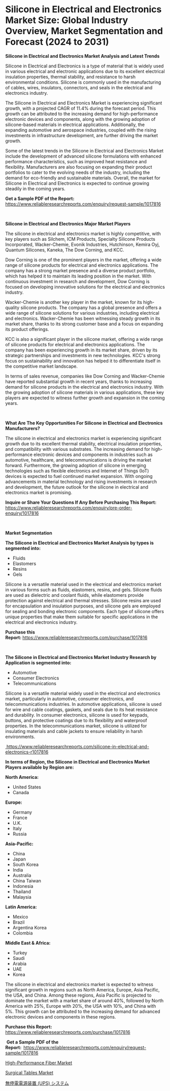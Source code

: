 <p><h1>Silicone in Electrical and Electronics Market Size: Global Industry Overview, Market Segmentation and Forecast (2024 to 2031)</h1></p><p><strong>Silicone in Electrical and Electronics Market Analysis and Latest Trends</strong></p>
<p><p>Silicone in Electrical and Electronics is a type of material that is widely used in various electrical and electronic applications due to its excellent electrical insulation properties, thermal stability, and resistance to harsh environmental conditions. Silicone is commonly used in the manufacturing of cables, wires, insulators, connectors, and seals in the electrical and electronics industry.</p><p>The Silicone in Electrical and Electronics Market is experiencing significant growth, with a projected CAGR of 11.4% during the forecast period. This growth can be attributed to the increasing demand for high-performance electronic devices and components, along with the growing adoption of silicone-based materials in electrical applications. Additionally, the expanding automotive and aerospace industries, coupled with the rising investments in infrastructure development, are further driving the market growth.</p><p>Some of the latest trends in the Silicone in Electrical and Electronics Market include the development of advanced silicone formulations with enhanced performance characteristics, such as improved heat resistance and flexibility. Manufacturers are also focusing on expanding their product portfolios to cater to the evolving needs of the industry, including the demand for eco-friendly and sustainable materials. Overall, the market for Silicone in Electrical and Electronics is expected to continue growing steadily in the coming years.</p></p>
<p><strong>Get a Sample PDF of the Report:&nbsp;</strong> <a href="https://www.reliableresearchreports.com/enquiry/request-sample/1017816">https://www.reliableresearchreports.com/enquiry/request-sample/1017816</a></p>
<p>&nbsp;</p>
<p><strong>Silicone in Electrical and Electronics Major Market Players</strong></p>
<p><p>The silicone in electrical and electronics market is highly competitive, with key players such as Silchem, ICM Products, Specialty Silicone Products Incorporated, Wacker-Chemie, Evonik Industries, Hutchinson, Kemira Oyj, Quantum Silicones, Kaneka, The Dow Corning, and KCC. </p><p>Dow Corning is one of the prominent players in the market, offering a wide range of silicone products for electrical and electronics applications. The company has a strong market presence and a diverse product portfolio, which has helped it to maintain its leading position in the market. With continuous investment in research and development, Dow Corning is focused on developing innovative solutions for the electrical and electronics industry.</p><p>Wacker-Chemie is another key player in the market, known for its high-quality silicone products. The company has a global presence and offers a wide range of silicone solutions for various industries, including electrical and electronics. Wacker-Chemie has been witnessing steady growth in its market share, thanks to its strong customer base and a focus on expanding its product offerings.</p><p>KCC is also a significant player in the silicone market, offering a wide range of silicone products for electrical and electronics applications. The company has been experiencing growth in its market share, driven by its strategic partnerships and investments in new technologies. KCC's strong focus on sustainability and innovation has helped it to differentiate itself in the competitive market landscape.</p><p>In terms of sales revenue, companies like Dow Corning and Wacker-Chemie have reported substantial growth in recent years, thanks to increasing demand for silicone products in the electrical and electronics industry. With the growing adoption of silicone materials in various applications, these key players are expected to witness further growth and expansion in the coming years.</p></p>
<p>&nbsp;</p>
<p><strong>What Are The Key Opportunities For Silicone in Electrical and Electronics Manufacturers?</strong></p>
<p><p>The silicone in electrical and electronics market is experiencing significant growth due to its excellent thermal stability, electrical insulation properties, and compatibility with various substrates. The increasing demand for high-performance electronic devices and components in industries such as automotive, healthcare, and telecommunications is driving the market forward. Furthermore, the growing adoption of silicone in emerging technologies such as flexible electronics and Internet of Things (IoT) devices is expected to fuel continued market expansion. With ongoing advancements in material technology and rising investments in research and development, the future outlook for the silicone in electrical and electronics market is promising.</p></p>
<p><strong>Inquire or Share Your Questions If Any Before Purchasing This Report:</strong> <a href="https://www.reliableresearchreports.com/enquiry/pre-order-enquiry/1017816">https://www.reliableresearchreports.com/enquiry/pre-order-enquiry/1017816</a></p>
<p>&nbsp;</p>
<p><strong>Market Segmentation</strong></p>
<p><strong>The Silicone in Electrical and Electronics Market Analysis by types is segmented into:</strong></p>
<p><ul><li>Fluids</li><li>Elastomers</li><li>Resins</li><li>Gels</li></ul></p>
<p><p>Silicone is a versatile material used in the electrical and electronics market in various forms such as fluids, elastomers, resins, and gels. Silicone fluids are used as dielectric and coolant fluids, while elastomers provide protection against electrical and thermal stresses. Silicone resins are used for encapsulation and insulation purposes, and silicone gels are employed for sealing and bonding electronic components. Each type of silicone offers unique properties that make them suitable for specific applications in the electrical and electronics industry.</p></p>
<p><strong>Purchase this Report:&nbsp;</strong><a href="https://www.reliableresearchreports.com/purchase/1017816">https://www.reliableresearchreports.com/purchase/1017816</a></p>
<p>&nbsp;</p>
<p><strong>The Silicone in Electrical and Electronics Market Industry Research by Application is segmented into:</strong></p>
<p><ul><li>Automotive</li><li>Consumer Electronics</li><li>Telecommunications</li></ul></p>
<p><p>Silicone is a versatile material widely used in the electrical and electronics market, particularly in automotive, consumer electronics, and telecommunications industries. In automotive applications, silicone is used for wire and cable coatings, gaskets, and seals due to its heat resistance and durability. In consumer electronics, silicone is used for keypads, buttons, and protective coatings due to its flexibility and waterproof properties. In the telecommunications market, silicone is utilized for insulating materials and cable jackets to ensure reliability in harsh environments.</p></p>
<p><a href="https://www.reliableresearchreports.com/silicone-in-electrical-and-electronics-r1017816">&nbsp;https://www.reliableresearchreports.com/silicone-in-electrical-and-electronics-r1017816</a></p>
<p><strong>In terms of Region, the Silicone in Electrical and Electronics Market Players available by Region are:</strong></p>
<p>
    <p> <strong> North America: </strong>
        <ul>
            <li>United States</li>
            <li>Canada</li>
        </ul>
        </p> 
    <p> <strong> Europe: </strong>
        <ul>
            <li>Germany</li>
            <li>France</li>
            <li>U.K.</li>
            <li>Italy</li>
            <li>Russia</li>
        </ul>
        </p> 
    <p> <strong> Asia-Pacific: </strong>
        <ul>
            <li>China</li>
            <li>Japan</li>
            <li>South Korea</li>
            <li>India</li>
            <li>Australia</li>
            <li>China Taiwan</li>
            <li>Indonesia</li>
            <li>Thailand</li>
            <li>Malaysia</li>
        </ul>
        </p> 
    <p> <strong> Latin America: </strong>
        <ul>
            <li>Mexico</li>
            <li>Brazil</li>
            <li>Argentina Korea</li>
            <li>Colombia</li>
        </ul>
        </p> 
    <p> <strong> Middle East & Africa: </strong>
        <ul>
            <li>Turkey</li>
            <li>Saudi</li>
            <li>Arabia</li>
            <li>UAE</li>
            <li>Korea</li>
        </ul>
    </p>
    </p>
<p><p>The silicone in electrical and electronics market is expected to witness significant growth in regions such as North America, Europe, Asia Pacific, the USA, and China. Among these regions, Asia Pacific is projected to dominate the market with a market share of around 40%, followed by North America with 25%, Europe with 20%, the USA with 10%, and China with 5%. This growth can be attributed to the increasing demand for advanced electronic devices and components in these regions.</p></p>
<p><strong>Purchase this Report: </strong><a href="https://www.reliableresearchreports.com/purchase/1017816">https://www.reliableresearchreports.com/purchase/1017816</a></p>
<p>&nbsp;<strong>Get a Sample PDF of the Report:&nbsp;&nbsp;</strong><a href="https://www.reliableresearchreports.com/enquiry/request-sample/1017816">https://www.reliableresearchreports.com/enquiry/request-sample/1017816</a></p>
<p><strong></strong></p>
<p><p><a href="https://github.com/LaceyZemlak1/Market-Research-Report-List-1/blob/main/high-performance-fiber-market.md">High-Performance Fiber Market</a></p><p><a href="https://github.com/MyrtisWest1/Market-Research-Report-List-1/blob/main/surgical-tables-market.md">Surgical Tables Market</a></p><p><a href="https://github.com/LizaHeller2023/Market-Research-Report-List-1/blob/main/139286187497.md">無停電電源装置 (UPS) システム</a></p></p>